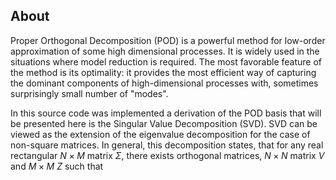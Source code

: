 ## About

Proper Orthogonal Decomposition (POD) is a powerful method for low-order approximation of some high dimensional processes. It is widely used in the situations where model reduction is required. The most favorable feature of the method is its optimality: it provides the most efficient way of capturing the dominant components of high-dimensional processes with, sometimes surprisingly small number of "modes".

In this source code was implemented a derivation of the POD basis that will be presented here is the Singular Value Decomposition (SVD). SVD can be viewed as the extension of the eigenvalue decomposition for the case of non-square matrices. In general, this decomposition states, that for any real rectangular $N\times{M}$ matrix $\Sigma$, there exists orthogonal matrices, $N\times{N}$ matrix $V$ and $M\times{M}$ $Z$ such that
